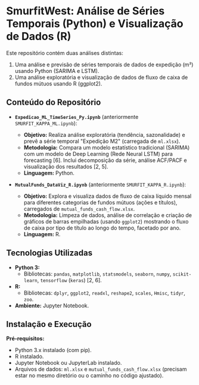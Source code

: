 # SmurfitWest: Análise de Séries Temporais (Python) e Visualização de Dados (R)

Este repositório contém duas análises distintas:
1.  Uma análise e previsão de séries temporais de dados de expedição (m²) usando Python (SARIMA e LSTM).
2.  Uma análise exploratória e visualização de dados de fluxo de caixa de fundos mútuos usando R (ggplot2).

## Conteúdo do Repositório

*   **`Expedicao_ML_TimeSeries_Py.ipynb`** (anteriormente `SMURFIT_KAPPA_ML.ipynb`):
    *   **Objetivo:** Realiza análise exploratória (tendência, sazonalidade) e prevê a série temporal "Expedição M2" (carregada de `ml.xlsx`).
    *   **Metodologia:** Compara um modelo estatístico tradicional (SARIMA) com um modelo de Deep Learning (Rede Neural LSTM) para forecasting [6]. Inclui decomposição da série, análise ACF/PACF e visualização dos resultados [2, 5].
    *   **Linguagem:** Python.

*   **`MutualFunds_DataViz_R.ipynb`** (anteriormente `SMURFIT_KAPPA_R.ipynb`):
    *   **Objetivo:** Explora e visualiza dados de fluxo de caixa líquido mensal para diferentes categorias de fundos mútuos (ações e títulos), carregados de `mutual_funds_cash_flow.xlsx`.
    *   **Metodologia:** Limpeza de dados, análise de correlação e criação de gráficos de barras empilhadas (usando `ggplot2`) mostrando o fluxo de caixa por tipo de título ao longo do tempo, facetado por ano.
    *   **Linguagem:** R.

## Tecnologias Utilizadas

*   **Python 3:**
    *   Bibliotecas: `pandas`, `matplotlib`, `statsmodels`, `seaborn`, `numpy`, `scikit-learn`, `tensorflow` (`keras`) [2, 6].
*   **R:**
    *   Bibliotecas: `dplyr`, `ggplot2`, `readxl`, `reshape2`, `scales`, `Hmisc`, `tidyr`, `zoo`.
*   **Ambiente:** Jupyter Notebook.

## Instalação e Execução

**Pré-requisitos:**
*   Python 3.x instalado (com pip).
*   R instalado.
*   Jupyter Notebook ou JupyterLab instalado.
*   Arquivos de dados: `ml.xlsx` e `mutual_funds_cash_flow.xlsx` (precisam estar no mesmo diretório ou o caminho no código ajustado).

